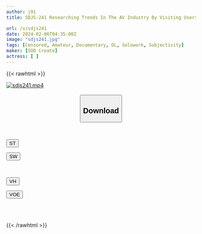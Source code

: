 ```yaml
---
author: j91
title: SDJS-241 Researching Trends In The AV Industry By Visiting Users’ Homes! SOD Female Employee Yuki Kurata, 3rd Year In The Design Department

url: /v/sdjs241
date: 2024-02-06T04:35:00Z
image: "sdjs241.jpg"
tags: [Censored, Amateur, Documentary, OL, Solowork, Subjectivity]
maker: [SOD Create]
actress: [ ]
---
```



{{< rawhtml >}}

<div class="video" data-videoid="MAVka4P1lgImPVg">
    <a href="javascript:;">
        <img src="/v/sdjs241/sdjs241.jpg" width="WIDTH" height="HEIGHT" alt="sdjs241.mp4" loading="lazy">
    </a>
</div>

<script type="text/javascript" src="https://j91.asia/asset/on-demand-st.js"></script>

<br>
  <link rel="stylesheet" href="https://j91.asia/asset/bs5.css">
  
  <center>
  <button class="btn btn-primary" type="button" data-bs-toggle="collapse" data-bs-target=".multi-collapse" aria-expanded="false" aria-controls="multiCollapseExample1 multiCollapseExample2"><h2>Download</h2></button></center>
</p>
<div class="row">
  <div class="col">
    <div class="collapse multi-collapse" id="multiCollapseExample1">
      <div class="card card-body">
	      	      <br>
<div class="buttons">  
<p><a href="https://streamtape.to/v/MAVka4P1lgImPVg" target="_blank"><button class="btn-hover color-3"><i class="fa fa-download"></i> ST</button></a></p>
<p><a href="https://cdnwish.com/zrawetgbdiwu" target="_blank"><button class="btn-hover color-2"><i class="fa fa-download"></i> SW</button></a></p></div>
    </div>
  </div>
</div>
  <div class="col">
    <div class="collapse multi-collapse" id="multiCollapseExample2">
      <div class="card card-body">
	      <br>
<div class="buttons">
<p><a href="https://vidhidepro.com/f/1ntcnyl3umvp" target="_blank"><button class="btn-hover color-9"><i class="fa fa-download"></i> VH</button></a></p>
<p><a href="https://voe.sx/pfsxlw1o43yi"><button class="btn-hover color-8"><i class="fa fa-download"></i> VOE</button></a></p></div>
<br><br>
      </div>
    </div>
  </div>
</div>

{{< /rawhtml >}}